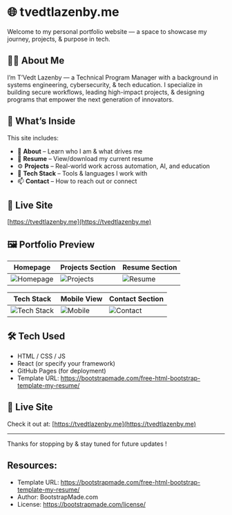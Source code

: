 # 🌐 tvedtlazenby.me

Welcome to my personal portfolio website — a space to showcase my journey, projects, & purpose in tech.

## 👋🏽 About Me

I’m T’Vedt Lazenby — a Technical Program Manager with a background in systems engineering, cybersecurity, & tech education. I specialize in building secure workflows, leading high-impact projects, & designing programs that empower the next generation of innovators.

## 📁 What’s Inside

This site includes:

- 🧠 **About** – Learn who I am & what drives me
- 📄 **Resume** – View/download my current resume
- ⚙️ **Projects** – Real-world work across automation, AI, and education
- 🧰 **Tech Stack** – Tools & languages I work with
- 📫 **Contact** – How to reach out or connect

## 🚀 Live Site  
[https://tvedtlazenby.me](https://tvedtlazenby.me)

## 🖼️ Portfolio Preview

| Homepage                         | Projects Section                  | Resume Section                   |
|----------------------------------|-----------------------------------|----------------------------------|
| ![Homepage](./assets/homepage.png) | ![Projects](./assets/projects.png) | ![Resume](./assets/resume.png)   |

| Tech Stack                       | Mobile View                       | Contact Section                  |
|----------------------------------|-----------------------------------|----------------------------------|
| ![Tech Stack](./assets/techstack.png) | ![Mobile](./assets/mobile.png)     | ![Contact](./assets/contact.png) |

## 🛠️ Tech Used

- HTML / CSS / JS
- React (or specify your framework)
- GitHub Pages (for deployment)
- Template URL: https://bootstrapmade.com/free-html-bootstrap-template-my-resume/

## 🚀 Live Site

Check it out at: [https://tvedtlazenby.me](https://tvedtlazenby.me)

---

Thanks for stopping by & stay tuned for future updates !


## Resources:

- Template URL: https://bootstrapmade.com/free-html-bootstrap-template-my-resume/
- Author: BootstrapMade.com
- License: https://bootstrapmade.com/license/




